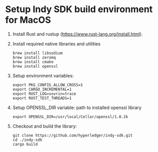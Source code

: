 # Setup Indy SDK build environment for MacOS

1. Install Rust and rustup (https://www.rust-lang.org/install.html).
1. Install required native libraries and utilities

   ```
   brew install libsodium
   brew install zeromq
   brew install cmake
   brew install openssl
   ```
1. Setup environment variables:
   ```
   export PKG_CONFIG_ALLOW_CROSS=1
   export CARGO_INCREMENTAL=1
   export RUST_LOG=sovrin=trace
   export RUST_TEST_THREADS=1
   ```
1. Setup OPENSSL_DIR variable: path to installed openssl library
   ```
   export OPENSSL_DIR=/usr/local/Cellar/openssl/1.0.2k
   ```
1. Checkout and build the library:
   ```
   git clone https://github.com/hyperledger/indy-sdk.git
   cd ./indy-sdk
   cargo build
   ```
